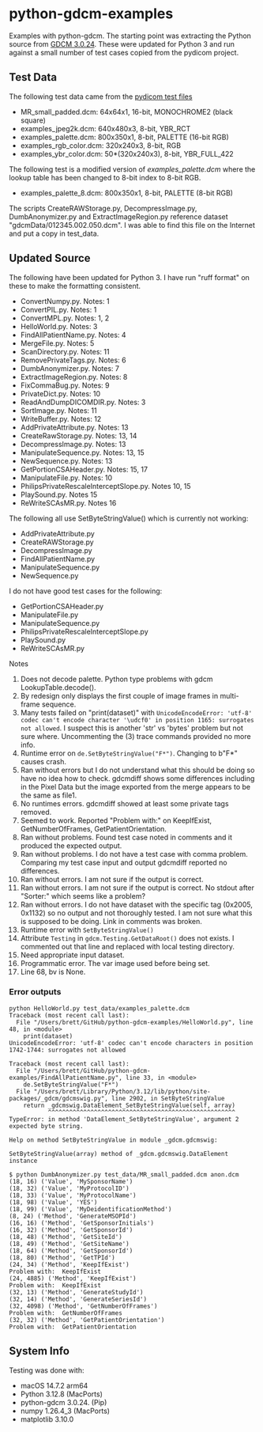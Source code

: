 # python-gdcm-examples

Examples with python-gdcm.  The starting point was extracting the Python source from [GDCM 3.0.24](https://github.com/malaterre/GDCM/tree/v3.0.24/Examples/Python).  These were updated for Python 3 and run against a
small number of test cases copied from the pydicom project.

## Test Data

The following test data came from the [pydicom test files](https://github.com/pydicom/pydicom/tree/main/src/pydicom/data/test_files)

* MR_small_padded.dcm: 64x64x1, 16-bit, MONOCHROME2 (black square)
* examples_jpeg2k.dcm: 640x480x3, 8-bit, YBR_RCT
* examples_palette.dcm: 800x350x1, 8-bit, PALETTE (16-bit RGB)
* examples_rgb_color.dcm: 320x240x3, 8-bit, RGB
* examples_ybr_color.dcm: 50*(320x240x3), 8-bit, YBR_FULL_422

The following test is a modified version of *examples_palette.dcm* where the lookup table
has been changed to 8-bit index to 8-bit RGB.

* examples_palette_8.dcm: 800x350x1, 8-bit, PALETTE (8-bit RGB)

The scripts CreateRAWStorage.py, DecompressImage.py, DumbAnonymizer.py and ExtractImageRegion.py
reference dataset "gdcmData/012345.002.050.dcm".  I was able to find this file on the
Internet and put a copy in test_data.

## Updated Source

The following have been updated for Python 3.  I have run "ruff format" on these to make the
formatting consistent.

* ConvertNumpy.py.  Notes: 1
* ConvertPIL.py.  Notes: 1
* ConvertMPL.py.  Notes: 1, 2
* HelloWorld.py.  Notes: 3
* FindAllPatientName.py.  Notes: 4
* MergeFile.py.  Notes: 5
* ScanDirectory.py.  Notes: 11
* RemovePrivateTags.py.  Notes: 6
* DumbAnonymizer.py.  Notes: 7
* ExtractImageRegion.py.  Notes: 8
* FixCommaBug.py.  Notes: 9
* PrivateDict.py.  Notes: 10
* ReadAndDumpDICOMDIR.py.  Notes: 3
* SortImage.py.  Notes: 11
* WriteBuffer.py.  Notes: 12
* AddPrivateAttribute.py.  Notes: 13
* CreateRawStorage.py.  Notes: 13, 14
* DecompressImage.py.  Notes: 13
* ManipulateSequence.py.  Notes: 13, 15
* NewSequence.py.  Notes: 13
* GetPortionCSAHeader.py.  Notes: 15, 17
* ManipulateFile.py.  Notes: 10
* PhilipsPrivateRescaleInterceptSlope.py.  Notes 10, 15
* PlaySound.py.  Notes 15
* ReWriteSCAsMR.py.  Notes 16

The following all use SetByteStringValue() which is currently not working:

* AddPrivateAttribute.py
* CreateRAWStorage.py
* DecompressImage.py
* FindAllPatientName.py
* ManipulateSequence.py
* NewSequence.py

I do not have good test cases for the following:

* GetPortionCSAHeader.py
* ManipulateFile.py
* ManipulateSequence.py
* PhilipsPrivateRescaleInterceptSlope.py
* PlaySound.py
* ReWriteSCAsMR.py

Notes

1) Does not decode palette.  Python type problems with gdcm LookupTable.decode().
2) By redesign only displays the first couple of image frames in multi-frame
   sequence.
3) Many tests failed on "print(dataset)" with `UnicodeEncodeError: 'utf-8' codec
   can't encode character '\udcf0' in position 1165: surrogates not allowed`.  I
   suspect this is another 'str' vs 'bytes' problem but not sure where.
   Uncommenting the (3) trace commands provided no more info.
4) Runtime error on `de.SetByteStringValue("F*")`. Changing to b"F*" causes
   crash.
5) Ran without errors but I do not understand what this should be doing so have
no idea how to check.  gdcmdiff shows some differences including in the Pixel
Data but the image exported from the merge appears to be the same as file1.
6) No runtimes errors.  gdcmdiff showed at least some private tags removed.
7) Seemed to work.  Reported "Problem with:" on KeepIfExist, GetNumberOfFrames,
   GetPatientOrientation.
8) Ran without problems.  Found test case noted in comments and it produced the
expected output.
9) Ran without problems.  I do not have a test case with comma problem.
Comparing my test case input and output gdcmdiff reported no differences.
10) Ran without errors.  I am not sure if the output is correct.
11) Ran without errors.  I am not sure if the output is correct.  No stdout
after "Sorter:" which seems like a problem?
12) Ran without errors.  I do not have dataset with the specific tag
(0x2005, 0x1132) so no output and not thoroughly tested.  I am not sure what
this is supposed to be doing.  Link in comments was broken.
13) Runtime error with `SetByteStringValue()`
14) Attribute `Testing` in `gdcm.Testing.GetDataRoot()` does not exists.  I
commented out that line and replaced with local testing directory.
15) Need appropriate input dataset.
16) Programmatic error.  The var image used before being set.
17) Line 68, bv is None.


### Error outputs

``` text
python HelloWorld.py test_data/examples_palette.dcm
Traceback (most recent call last):
  File "/Users/brett/GitHub/python-gdcm-examples/HelloWorld.py", line 48, in <module>
    print(dataset)
UnicodeEncodeError: 'utf-8' codec can't encode characters in position 1742-1744: surrogates not allowed
```

``` text
Traceback (most recent call last):
  File "/Users/brett/GitHub/python-gdcm-examples/FindAllPatientName.py", line 33, in <module>
    de.SetByteStringValue("F*")
  File "/Users/brett/Library/Python/3.12/lib/python/site-packages/_gdcm/gdcmswig.py", line 2902, in SetByteStringValue
    return _gdcmswig.DataElement_SetByteStringValue(self, array)
           ^^^^^^^^^^^^^^^^^^^^^^^^^^^^^^^^^^^^^^^^^^^^^^^^^^^^^
TypeError: in method 'DataElement_SetByteStringValue', argument 2 expected byte string.
```

``` text
Help on method SetByteStringValue in module _gdcm.gdcmswig:

SetByteStringValue(array) method of _gdcm.gdcmswig.DataElement instance
```

``` text
$ python DumbAnonymizer.py test_data/MR_small_padded.dcm anon.dcm
(18, 16) ('Value', 'MySponsorName')
(18, 32) ('Value', 'MyProtocolID')
(18, 33) ('Value', 'MyProtocolName')
(18, 98) ('Value', 'YES')
(18, 99) ('Value', 'MyDeidentificationMethod')
(8, 24) ('Method', 'GenerateMSOPId')
(16, 16) ('Method', 'GetSponsorInitials')
(16, 32) ('Method', 'GetSponsorId')
(18, 48) ('Method', 'GetSiteId')
(18, 49) ('Method', 'GetSiteName')
(18, 64) ('Method', 'GetSponsorId')
(18, 80) ('Method', 'GetTPId')
(24, 34) ('Method', 'KeepIfExist')
Problem with:  KeepIfExist
(24, 4885) ('Method', 'KeepIfExist')
Problem with:  KeepIfExist
(32, 13) ('Method', 'GenerateStudyId')
(32, 14) ('Method', 'GenerateSeriesId')
(32, 4098) ('Method', 'GetNumberOfFrames')
Problem with:  GetNumberOfFrames
(32, 32) ('Method', 'GetPatientOrientation')
Problem with:  GetPatientOrientation
```

## System Info

Testing was done with:

* macOS 14.7.2 arm64
* Python 3.12.8 (MacPorts)
* python-gdcm 3.0.24. (Pip)
* numpy 1.26.4_3 (MacPorts)
* matplotlib 3.10.0
